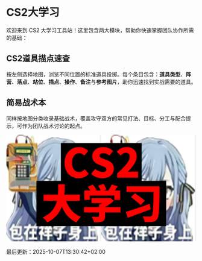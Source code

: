 # CS2大学习

欢迎来到 CS2 大学习工具站！这里包含两大模块，帮助你快速掌握团队协作所需的基础：

## CS2道具描点速查

按左侧选择地图，浏览不同位置的标准道具投掷。每个条目包含：**道具类型**、**阵营**、**落点**、**站位**、**描点**、**操作**、**备注**与**参考图片**，助你迅速找到实战需要的道具。

## 简易战术本

同样按地图分类收录基础战术，覆盖攻守双方的常见打法、目标、分工与配合提示，可作为团队战术讨论的起点。

![LOGO](assets/cs2大学习.png)




最后更新：<!--LAST_UPDATED-->2025-10-07T13:30:42+02:00<!--END_LAST_UPDATED-->

